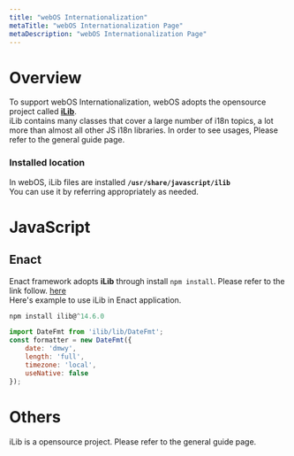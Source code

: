 ```yaml
---
title: "webOS Internationalization"
metaTitle: "webOS Internationalization Page"
metaDescription: "webOS Internationalization Page"
---
```


Overview
=============
To support webOS Internationalization, webOS adopts the opensource project called [__iLib__](https://ilib-js.github.io/iLib/docs/).  
iLib contains many classes that cover a large number of i18n topics, a lot more than almost all other JS i18n libraries. In order to see usages, Please refer to the general guide page.

### Installed location
In webOS, iLib files are installed  **`/usr/share/javascript/ilib`**  
You can use it by referring appropriately as needed.

JavaScript
=============
Enact
-------------

Enact framework adopts __iLib__ through install  `npm install`. Please refer to the link follow. [here](https://enactjs.com/docs/developer-guide/i18n/ilib/)  
Here's example to use iLib in Enact application.

``` javascript
npm install ilib@^14.6.0
```

``` javascript
import DateFmt from 'ilib/lib/DateFmt';
const formatter = new DateFmt({
	date: 'dmwy',
	length: 'full',
	timezone: 'local',
	useNative: false
});
```

Others
=============

iLib is a opensource project. Please refer to the general guide page.